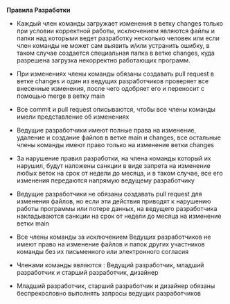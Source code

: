﻿**Правила Разработки**

- Каждый член команды загружает изменения в ветку changes только при условии корректной работы, исключением являются файлы и папки над которыми ведет разработку несколько человек или если член команды не может сам выявить и/или устранить ошибку, в таком случае создается специальная папка в ветке changes, куда разрешена загрузка некорректно работающих программ.

- При изменениях члены команды обязаны создавать pull request в ветке changes и один из ведущих разработчиков проверяет все внесенные изменения, после чего одобряет его и переносит с помощью merge в ветку main

- Все commit и pull request описываются, чтобы все члены команды имели представление об изменениях

- Ведущие разработчики имеют полные права на изменение, удаление и создание файлов в ветке main и changes, все остальные члены команды имеют право только на изменение ветки changes

- За нарушение правил разработки, на члена команды который их нарушил, будут наложены санкции в виде запрета на изменение любых веток на срок от недели до месяца, и в таком случае, все его изменения передаются напрямую ведущему разработчику

- Ведущие разработчики не обязаны создавать pull request для изменения файлов, но если эти действия приводят к нарушению работы программы или потере данных, на ведущего разработчика накладываются санкции на срок от недели до месяца на изменение ветки main

- Все члены команды за исключением Ведущих разработчиков не имеют право на изменение файлов и папок других участников команды без их письменного или электронного согласия

- Членами команды являются : Ведущий разработчик, младший разработчик и старший разработчик, дизайнер

- Младший разработчик, старший разработчик и дизайнер обязаны беспрекословно выполнять запросы ведущих разработчиков
